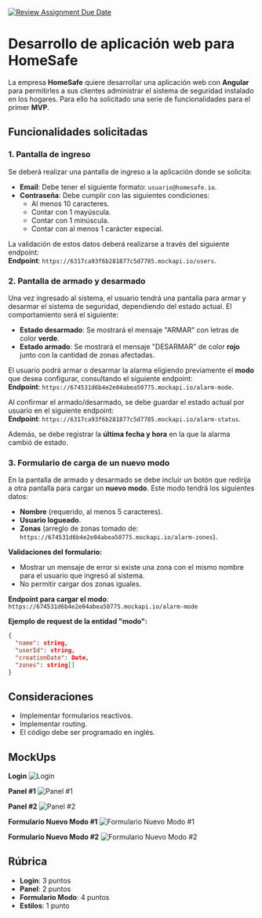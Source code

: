 [![Review Assignment Due Date](https://classroom.github.com/assets/deadline-readme-button-22041afd0340ce965d47ae6ef1cefeee28c7c493a6346c4f15d667ab976d596c.svg)](https://classroom.github.com/a/-CClhon3)
# Desarrollo de aplicación web para HomeSafe

La empresa **HomeSafe** quiere desarrollar una aplicación web con **Angular** para permitirles a sus clientes administrar el sistema de seguridad instalado en los hogares. Para ello ha solicitado una serie de funcionalidades para el primer **MVP**.

## Funcionalidades solicitadas

### 1. Pantalla de ingreso
Se deberá realizar una pantalla de ingreso a la aplicación donde se solicita:

- **Email**: Debe tener el siguiente formato: `usuario@homesafe.io`.
- **Contraseña**: Debe cumplir con las siguientes condiciones:
  - Al menos 10 caracteres.
  - Contar con 1 mayúscula.
  - Contar con 1 minúscula.
  - Contar con al menos 1 carácter especial.

La validación de estos datos deberá realizarse a través del siguiente endpoint:  
**Endpoint**: `https://6317ca93f6b281877c5d7785.mockapi.io/users`.

### 2. Pantalla de armado y desarmado
Una vez ingresado al sistema, el usuario tendrá una pantalla para armar y desarmar el sistema de seguridad, dependiendo del estado actual. El comportamiento será el siguiente:

- **Estado desarmado**: Se mostrará el mensaje "ARMAR" con letras de color **verde**.
- **Estado armado**: Se mostrará el mensaje "DESARMAR" de color **rojo** junto con la cantidad de zonas afectadas.

El usuario podrá armar o desarmar la alarma eligiendo previamente el **modo** que desea configurar, consultando el siguiente endpoint:  
**Endpoint**: `https://674531d6b4e2e04abea50775.mockapi.io/alarm-mode`.

Al confirmar el armado/desarmado, se debe guardar el estado actual por usuario en el siguiente endpoint:  
**Endpoint**: `https://6317ca93f6b281877c5d7785.mockapi.io/alarm-status`.

Además, se debe registrar la **última fecha y hora** en la que la alarma cambió de estado.

### 3. Formulario de carga de un nuevo modo
En la pantalla de armado y desarmado se debe incluir un botón que redirija a otra pantalla para cargar un **nuevo modo**. Este modo tendrá los siguientes datos:

- **Nombre** (requerido, al menos 5 caracteres).
- **Usuario logueado**.
- **Zonas** (arreglo de zonas tomado de: `https://674531d6b4e2e04abea50775.mockapi.io/alarm-zones`).

**Validaciones del formulario:**
- Mostrar un mensaje de error si existe una zona con el mismo nombre para el usuario que ingresó al sistema.
- No permitir cargar dos zonas iguales.

**Endpoint para cargar el modo**:  
`https://674531d6b4e2e04abea50775.mockapi.io/alarm-mode`

**Ejemplo de request de la entidad "modo":**
```json
{
  "name": string,
  "userId": string,
  "creationDate": Date,
  "zones": string[]
}
```

## Consideraciones
- Implementar formularios reactivos.
- Implementar routing.
- El código debe ser programado en inglés.

## MockUps

**Login**
![Login](https://i.postimg.cc/2yhLKKTV/login.png)

**Panel #1**
![Panel #1](https://i.postimg.cc/ncfDDnc7/p1.png)

**Panel #2**
![Panel #2](https://i.postimg.cc/gcZhjxdm/p2.png)

**Formulario Nuevo Modo #1**
![Formulario Nuevo Modo #1](https://i.postimg.cc/TR0Jv52s/f1.png)

**Formulario Nuevo Modo #2**
![Formulario Nuevo Modo #2](https://i.postimg.cc/Jn9BKLNf/f2.png)


## Rúbrica

- **Login**: 3 puntos
- **Panel**: 2 puntos
- **Formulario Modo**: 4 puntos
- **Estilos**: 1 punto
